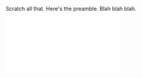Scratch all that. Here's the preamble. Blah blah blah. 

<embed src="kozleo.github.io/documents/main.pdf" type="application/pdf" />

